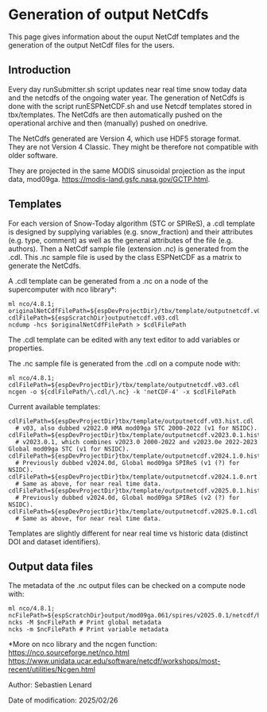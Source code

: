 # Generation of output NetCdfs

This page gives information about the ouput NetCdf templates and the generation of the output NetCdf files for the users.

## Introduction

Every day runSubmitter.sh script updates near real time snow today data and the netcdfs of the ongoing water year. The generation of NetCdfs is done with the script runESPNetCDF.sh and use Netcdf templates stored in tbx/templates. The NetCdfs are then automatically pushed on the operational archive and then (manually) pushed on onedrive.

The NetCdfs generated are Version 4, which use HDF5 storage format. They are not Version 4 Classic. They might be therefore not compatible with older software.

They are projected in the same MODIS sinusoidal projection as the input data, mod09ga. <https://modis-land.gsfc.nasa.gov/GCTP.html>. 

## Templates

For each version of Snow-Today algorithm (STC or SPIReS), a .cdl template is designed by supplying variables (e.g. snow_fraction) and their attributes (e.g. type, comment) as well as the general attributes of the file (e.g. authors). Then a NetCdf sample file (extension .nc) is generated from the .cdl. This .nc sample file is used by the class ESPNetCDF as a matrix to generate the NetCdfs.

A .cdl template can be generated from a .nc on a node of the supercomputer with nco library*:
```
ml nco/4.8.1;
originalNetCdfFilePath=${espDevProjectDir}/tbx/template/outputnetcdf.v03.nc
cdlFilePath=${espScratchDir}outputnetcdf.v03.cdl
ncdump -hcs $originalNetCdfFilePath > $cdlFilePath
```

The .cdl template can be edited with any text editor to add variables or properties.

The .nc sample file is generated from the .cdl on a compute node with:
```
ml nco/4.8.1;
cdlFilePath=${espDevProjectDir}/tbx/template/outputnetcdf.v03.cdl
ncgen -o ${cdlFilePath/\.cdl/\.nc} -k 'netCDF-4' -x $cdlFilePath
```

Current available templates:
```
cdlFilePath=${espDevProjectDir}tbx/template/outputnetcdf.v03.hist.cdl
  # v03, also dubbed v2022.0 HMA mod09ga STC 2000-2022 (v1 for NSIDC).
cdlFilePath=${espDevProjectDir}tbx/template/outputnetcdf.v2023.0.1.hist.cdl
  # v2023.0.1, which combines v2023.0 2000-2022 and v2023.0e 2022-2023 Global mod09ga STC (v1 for NSIDC).
cdlFilePath=${espDevProjectDir}tbx/template/outputnetcdf.v2024.1.0.hist.cdl
  # Previously dubbed v2024.0d, Global mod09ga SPIReS (v1 (?) for NSIDC).
cdlFilePath=${espDevProjectDir}tbx/template/outputnetcdf.v2024.1.0.nrt.cdl
  # Same as above, for near real time data.
cdlFilePath=${espDevProjectDir}tbx/template/outputnetcdf.v2025.0.1.hist.cdl
  # Previously dubbed v2024.0d, Global mod09ga SPIReS (v2 (?) for NSIDC).
cdlFilePath=${espDevProjectDir}tbx/template/outputnetcdf.v2025.0.1.cdl
  # Same as above, for near real time data.
```

Templates are slightly different for near real time vs historic data (distinct DOI and dataset identifiers).

## Output data files

The metadata of the .nc output files can be checked on a compute node with:
```
ml nco/4.8.1;
ncFilePath=${espScratchDir}output/mod09ga.061/spires/v2025.0.1/netcdf/h07v03/2001/SPIRES_HIST_h07v03_MOD09GA061_20010101_V2.0.nc
ncks -M $ncFilePath # Print global metadata
ncks -m $ncFilePath # Print variable metadata
```


*More on nco library and the ncgen function:
<https://nco.sourceforge.net/nco.html>
<https://www.unidata.ucar.edu/software/netcdf/workshops/most-recent/utilities/Ncgen.html>



Author: Sebastien Lenard

Date of modification: 2025/02/26
